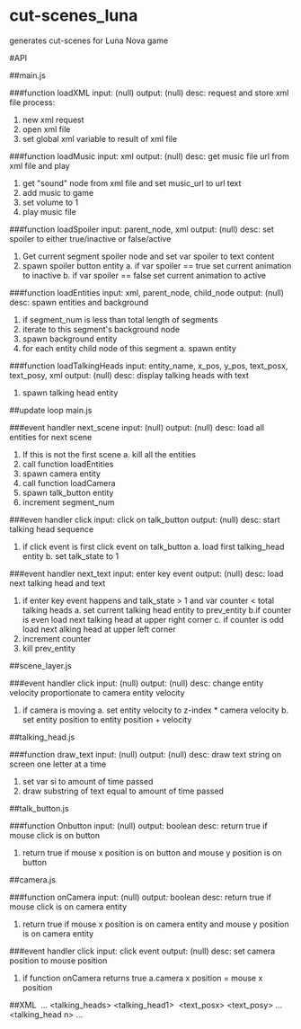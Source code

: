 cut-scenes_luna
==============

generates cut-scenes for Luna Nova game

#API

##main.js


###function loadXML
input: (null)
output: (null)
desc: request and store xml file
process:
1. new xml request
2. open xml file
3. set global xml variable to result of xml file

###function loadMusic
input: xml
output: (null)
desc: get music file url from xml file and play
1. get "sound" node from xml file and set music_url to url text
2. add music to game
3. set volume to 1
4. play music file

###function loadSpoiler
input: parent_node, xml
output: (null)
desc: set spoiler to either true/inactive or false/active
1. Get current segment spoiler node and set var spoiler to text content
2. spawn spoiler button entity
    a. if var spoiler == true set current animation to inactive
    b. if var spoiler == false set current animation to active

###function loadEntities
input: xml, parent_node, child_node
output: (null)
desc: spawn entities and background
1. if segment_num is less than total length of segments
2. iterate to this segment's background node
3. spawn background entity
4. for each entity child node of this segment
    a. spawn entity

###function loadTalkingHeads
input: entity_name, x_pos, y_pos, text_posx, text_posy, xml
output: (null)
desc: display talking heads with text
1. spawn talking head entity

##update loop main.js

###event handler next_scene
input: (null)
output: (null)
desc: load all entities for next scene
1. If this is not the first scene
    a. kill all the entities
2. call function loadEntities
3. spawn camera entity
4. call function loadCamera
5. spawn talk_button entity
6. increment segment_num

###even handler click
input: click on talk_button
output: (null)
desc: start talking head sequence
1. if click event is first click event on talk_button
    a. load first talking_head entity
    b. set talk_state to 1

###event handler next_text
input: enter key event
output: (null)
desc: load next talking head and text
1. if enter key event happens and talk_state > 1 and var counter < total talking heads
    a. set current talking head entity to prev_entity
    b.if counter is even load next talking head at upper right corner
    c. if counter is odd load next alking head at upper left corner
2. increment counter
3. kill prev_entity

##scene_layer.js

###event handler click
input: (null)
output: (null)
desc: change entity velocity proportionate to camera entity velocity
1. if camera is moving
    a. set entity velocity to z-index * camera velocity
    b. set entity position to entity position + velocity

##talking_head.js

###function draw_text
input: (null)
output: (null)
desc: draw text string on screen one letter at a time
1. set var si to amount of time passed
2. draw substring of text equal to amount of time passed

##talk_button.js

###function Onbutton
input: (null)
output: boolean
desc: return true if mouse click is on button
1. return true if mouse x position is on button and mouse y position is on button

##camera.js

###function onCamera
input: (null)
output: boolean
desc: return true if mouse click is on camera entity
1. return true if mouse x position is on camera entity and mouse y position is on camera entity

###event handler click
input: click event
output: (null)
desc: set camera position to mouse position
1. if function onCamera returns true
    a.camera x position = mouse x position

##XML
    <segment>
        <config>
            <background>
            <sound>
            <spoiler>
        <entities>
            <entity>
                <x>
                <y>
                <z>
                <height>
                <width>
                <image>
                <name>
                 ...
            <entity n>
        <talking_heads>
            <talking_head1>
                <position>
                <height>
                <width>
                <image>
                <text>
                <text_posx>
                <text_posy>
                ...
            <talking_head n>
    ...
    <segment n>
